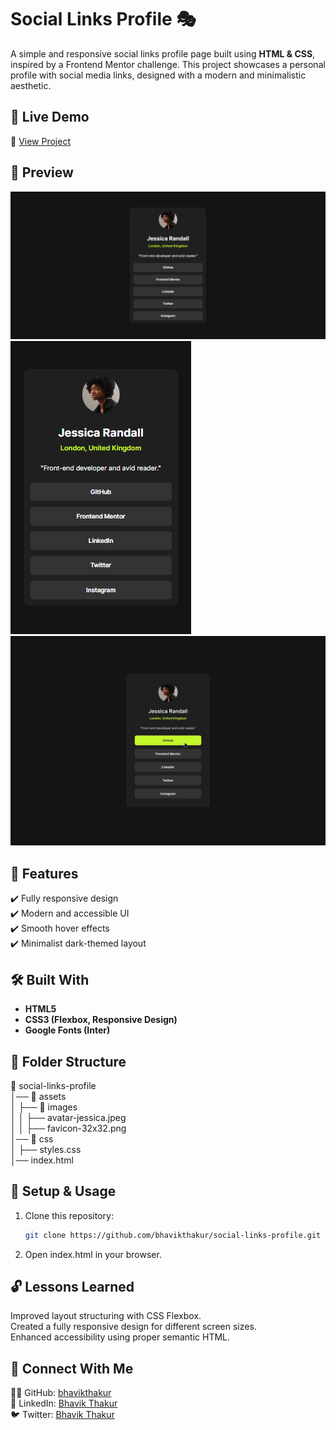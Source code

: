 # Social Links Profile 🎭  

A simple and responsive social links profile page built using **HTML & CSS**, inspired by a Frontend Mentor challenge. This project showcases a personal profile with social media links, designed with a modern and minimalistic aesthetic.

## 🚀 Live Demo  
🔗 [View Project](https://bhavikthakur.github.io/social-links-profile/)  

## 📸 Preview  
![Project Screenshot](./design/desktop-view.png)  
![Project Screenshot](./design/mobile-view.png)  
![Project Screenshot](./design/active-states.jpg)  

## 📌 Features  
✔️ Fully responsive design  
✔️ Modern and accessible UI  
✔️ Smooth hover effects  
✔️ Minimalist dark-themed layout  

## 🛠️ Built With  
- **HTML5**    <br>
- **CSS3 (Flexbox, Responsive Design)**    <br>
- **Google Fonts (Inter)**    <br>

## 📂 Folder Structure  
📁 social-links-profile <br>
│── 📁 assets  <br>
│ ├── 📁 images  <br>
│ │ ├── avatar-jessica.jpeg  <br>
│ │ ├── favicon-32x32.png  <br>
│── 📁 css  <br>
│ ├── styles.css  <br>
│── index.html <br>


## 🔧 Setup & Usage  
1. Clone this repository:  
   ```bash
   git clone https://github.com/bhavikthakur/social-links-profile.git   
2. Open index.html in your browser. 

## 🔓 Lessons Learned  
Improved layout structuring with CSS Flexbox. <br>
Created a fully responsive design for different screen sizes.  <br>
Enhanced accessibility using proper semantic HTML.  <br>


## 🤝 Connect With Me  
👨‍💻 GitHub: [bhavikthakur](https://github.com/bhavikthakur)  <br>
💼 LinkedIn: [Bhavik Thakur](https://www.linkedin.com/in/bhavik-thakur/)  <br>
🐦 Twitter: [Bhavik Thakur](https://x.com/BhavikkThakur)  <br>


